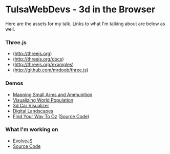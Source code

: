 TulsaWebDevs - 3d in the Browser
===================================

Here are the assets for my talk. Links to what I'm talking about are below as well.

### Three.js
- (http://threejs.org)
- (http://threejs.org/docs)
- (http://threejs.org/examples)
- (http://github.com/mrdoob/three.js)

### Demos
- [Mapping Small Arms and Ammunition](http://workshop.chromeexperiments.com/projects/armsglobe/)
- [Visualizing World Population](http://data-arts.appspot.com/globe/)
- [3d Car Visualizer](http://carvisualizer.plus360degrees.com/threejs/)
- [Digital Landscapes](www.littleworkshop.fr/landscapes)
- [Find Your Way To Oz](www.findyourwaytooz.com/storm/) ([Source Code](https://code.google.com/p/oz-experiment/))

### What I'm working on
- [EvolveJS](http://evolvejs.com/)
- [Source Code](https://github.com/tatumcreative/evolvejs)
